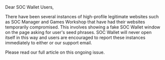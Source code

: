 Dear SOC Wallet Users,

There have been several instances of high-profile legitimate websites such as SOC Manager and Games Workshop that have had their websites temporarily compromised. This involves showing a fake SOC Wallet window on the page asking for user's seed phrases. SOC Wallet will never open itself in this way and users are encouraged to report these instances immediately to either or our support email.

Please read our full article on this ongoing issue.

